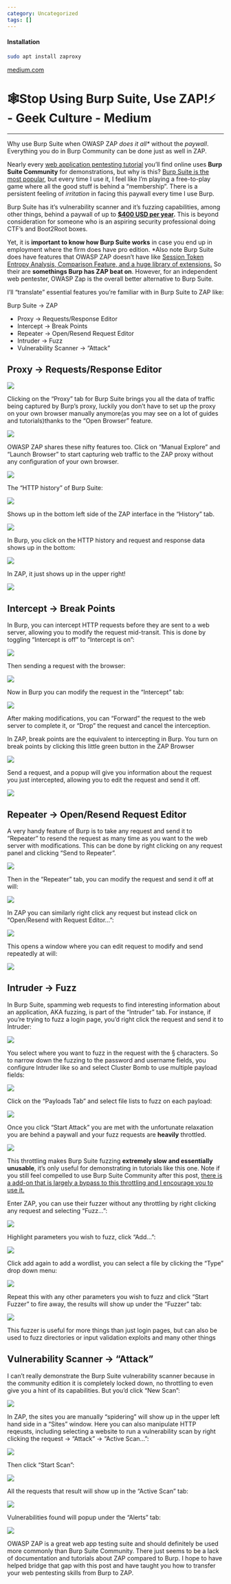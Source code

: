 ```yaml
---
category: Uncategorized
tags: []
---
```

#### Installation

```bash - kali
sudo apt install zaproxy
```

[medium.com](https://medium.com/geekculture/%EF%B8%8Fstop-using-burp-suite-use-zap-fd68bf12d63e)

# 🕸️Stop Using Burp Suite, Use ZAP!⚡ - Geek Culture - Medium


---

Why use Burp Suite when OWASP ZAP _does it all*_ without the _paywall_. Everything you do in Burp Community can be done just as well in ZAP.

Nearly every [web application pentesting tutorial](https://www.google.com/search?q=web+app+pentesting+%22burp+suite%22) you’ll find online uses **Burp Suite Community** for demonstrations, but why is this? [Burp Suite is the most popular](https://trends.google.com/trends/explore?q=burp%20suite,OWASP%20ZAP), but every time I use it, I feel like I’m playing a free-to-play game where all the good stuff is behind a “membership”. There is a persistent feeling of _irritation_ in facing this paywall every time I use Burp.

Burp Suite has it’s vulnerability scanner and it’s fuzzing capabilities, among other things, behind a paywall of up to [**$400 USD per year**](https://portswigger.net/burp/pro)**.** This is beyond consideration for someone who is an aspiring security professional doing CTF’s and Boot2Root boxes.

Yet, it is **important to know how Burp Suite works** in case you end up in employment where the firm does have pro edition. *Also note Burp Suite does have features that OWASP ZAP doesn’t have like [Session Token Entropy Analysis, Comparison Feature, and a huge library of extensions.](https://allabouttesting.org/burp-suite-vs-owasp-zap-which-is-better/) So their are **somethings Burp has ZAP beat on**. However, for an independent web pentester, OWASP Zap is the overall better alternative to Burp Suite.

I’ll “translate” essential features you’re familiar with in Burp Suite to ZAP like:

Burp Suite -> ZAP

-   Proxy -> Requests/Response Editor
-   Intercept -> Break Points
-   Repeater -> Open/Resend Request Editor
-   Intruder -> Fuzz
-   Vulnerability Scanner -> “Attack”

## Proxy -> Requests/Response Editor

![](https://miro.medium.com/max/822/1*6obpkxmrJwM3dE7S_sZaxQ.png)

Clicking on the “Proxy” tab for Burp Suite brings you all the data of traffic being captured by Burp’s proxy, luckily you don’t have to set up the proxy on your own browser manually anymore(as you may see on a lot of guides and tutorials)thanks to the “Open Browser” feature.

![](https://miro.medium.com/max/913/1*_KD-Zn8xhMgRV-5xljww7A.png)

OWASP ZAP shares these nifty features too. Click on “Manual Explore” and “Launch Browser” to start capturing web traffic to the ZAP proxy without any configuration of your own browser.

![](https://miro.medium.com/max/836/1*F4jJ14StgRzWHC3CNgn-FQ.png)

The “HTTP history” of Burp Suite:

![](https://miro.medium.com/max/603/1*_xs27yYyMa3rVFi2-4y2tQ.png)

Shows up in the bottom left side of the ZAP interface in the “History” tab.

![](https://miro.medium.com/max/913/1*sVtEN1JzV7Oa0XH1QFvTCQ.png)

In Burp, you click on the HTTP history and request and response data shows up in the bottom:

![](https://miro.medium.com/max/913/1*bRAd4Cx_93RzM20ri7GPMQ.png)

In ZAP, it just shows up in the upper right!

![](https://miro.medium.com/max/913/1*TvTbQwKfFID52uGCeA2PGg.png)

## Intercept -> Break Points

In Burp, you can intercept HTTP requests before they are sent to a web server, allowing you to modify the request mid-transit. This is done by toggling “Intercept is off” to “Intercept is on”:

![](https://miro.medium.com/max/527/1*kgcTiGa3TdW94dxqVG970A.png)

Then sending a request with the browser:

![](https://miro.medium.com/max/762/1*nMsMnUQeadG3lQUxK8Sdwg.png)

Now in Burp you can modify the request in the “Intercept” tab:

![](https://miro.medium.com/max/655/1*y6fFc1EK_IuFoyb5WPgEVA.png)

After making modifications, you can “Forward” the request to the web server to complete it, or “Drop” the request and cancel the interception.

In ZAP, break points are the equivalent to intercepting in Burp. You turn on break points by clicking this little green button in the ZAP Browser

![](https://miro.medium.com/max/814/1*oReRKpprbB8UWl4vtwIugA.png)

Send a request, and a popup will give you information about the request you just intercepted, allowing you to edit the request and send it off.

![](https://miro.medium.com/max/892/1*KBibdUbRBI1F7Pd5YwHzcg.png)

## Repeater -> Open/Resend Request Editor

A very handy feature of Burp is to take any request and send it to “Repeater” to resend the request as many time as you want to the web server with modifications. This can be done by right clicking on any request panel and clicking “Send to Repeater”.

![](https://miro.medium.com/max/650/1*gySM5eQ486Bw0HqwCDuhdA.png)

Then in the “Repeater” tab, you can modify the request and send it off at will:

![](https://miro.medium.com/max/664/1*beWH0eEdTDUjFHCRiX6NrA.png)

In ZAP you can similarly right click any request but instead click on “Open/Resend with Request Editor…”:

![](https://miro.medium.com/max/891/1*3lA8gPqcdvMqt_ZtTfqJ_A.png)

This opens a window where you can edit request to modify and send repeatedly at will:

![](https://miro.medium.com/max/913/1*C_IJYcsq4OabxX4XXVX97w.png)

## Intruder -> Fuzz

In Burp Suite, spamming web requests to find interesting information about an application, AKA fuzzing, is part of the “Intruder” tab. For instance, if you’re trying to fuzz a login page, you’d right click the request and send it to Intruder:

![](https://miro.medium.com/max/913/1*OOHPalplzye2NJm9dp_Wtg.png)

You select where you want to fuzz in the request with the § characters. So to narrow down the fuzzing to the password and username fields, you configure Intruder like so and select Cluster Bomb to use multiple payload fields:

![](https://miro.medium.com/max/847/1*Qs0jEBzROwEkvDD-F5UTLw.png)

Click on the “Payloads Tab” and select file lists to fuzz on each payload:

![](https://miro.medium.com/max/550/1*m4i1HR6vKu6DuHbMtHYc3Q.png)

Once you click “Start Attack” you are met with the unfortunate relaxation you are behind a paywall and your fuzz requests are **heavily** throttled.

![](https://miro.medium.com/max/638/1*NsIOiMS6LKlSKFwuvPrJvA.png)

This throttling makes Burp Suite fuzzing **extremely slow and essentially unusable**, it’s only useful for demonstrating in tutorials like this one. Note if you still feel compelled to use Burp Suite Community after this post, [there is a add-on that is largely a bypass to this throttling and I encourage you to use it.](https://github.com/PortSwigger/turbo-intruder)

Enter ZAP, you can use their fuzzer without any throttling by right clicking any request and selecting “Fuzz…”:

![](https://miro.medium.com/max/913/1*i7yq3NQFt1zDtV4UQGnZyw.png)

Highlight parameters you wish to fuzz, click “Add…”:

![](https://miro.medium.com/max/913/1*LvYVaOrdV6cyKjOaWCjd5g.png)

Click add again to add a wordlist, you can select a file by clicking the “Type” drop down menu:

![](https://miro.medium.com/max/614/1*d1lJoW2KOcrbtE0_XRpmcA.png)

Repeat this with any other parameters you wish to fuzz and click “Start Fuzzer” to fire away, the results will show up under the “Fuzzer” tab:

![](https://miro.medium.com/max/913/1*caxMFNnEXa8A7Za-sSYINQ.png)

This fuzzer is useful for more things than just login pages, but can also be used to fuzz directories or input validation exploits and many other things

## Vulnerability Scanner -> “Attack”

I can’t really demonstrate the Burp Suite vulnerability scanner because in the community edition it is completely locked down, no throttling to even give you a hint of its capabilities. But you’d click “New Scan”:

![](https://miro.medium.com/max/913/1*_AvVzQGi6j9PjFN6lp6ENg.png)

In ZAP, the sites you are manually “spidering” will show up in the upper left hand side in a “Sites” window. Here you can also manipulate HTTP reqeusts, including selecting a website to run a vulnerability scan by right clicking the request -> “Attack” -> “Active Scan…”:

![](https://miro.medium.com/max/913/1*BlqstwC4Pm1N1ZO6M7izvA.png)

Then click “Start Scan”:

![](https://miro.medium.com/max/897/1*UAQZU6pWiC_SdxTJlhwvPw.png)

All the requests that result will show up in the “Active Scan” tab:

![](https://miro.medium.com/max/913/1*nUA2f5cfIVxKAIlGQnpQbQ.png)

Vulnerabilities found will popup under the “Alerts” tab:

![](https://miro.medium.com/max/785/1*f52ixU7dbzS3X-z0I8Wh-Q.png)

OWASP ZAP is a great web app testing suite and should definitely be used more commonly than Burp Suite Community. There just seems to be a lack of documentation and tutorials about ZAP compared to Burp. I hope to have helped bridge that gap with this post and have taught you how to transfer your web pentesting skills from Burp to ZAP.